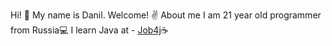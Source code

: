   Hi! 👋 My name is Danil. Welcome! ✌️
  About me
  I am 21 year old programmer from Russia💻
  I learn Java at - [Job4j](https://job4j.ru/)☕
